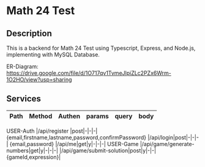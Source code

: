 # Math 24 Test 

## Description
This is a backend for Math 24 Test using Typescript, Express, and Node.js, implementing with MySQL Database. 

ER-Diagram: https://drive.google.com/file/d/1O717qv1TvmeJlpiZLc2PZx6Wrm-1O2HO/view?usp=sharing

## Services
| Path | Method | Authen | params | query | body |  
|:--|:--|:--|:--|:--  |:--
USER-Auth 
|/api/register |post|-|-|-| {email,firstname,lastname,password,confirmPassword}
|/api/login|post|-|-|-| {email,password}
|/api/me|get|y|-|-|-|
USER-Game
|/api/game/generate-numbers|get|y|-|-|-|
|/api/game/submit-solution|post|y|-|-|{gameId,expression}|